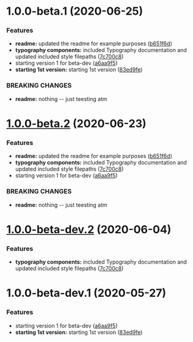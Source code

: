 # 1.0.0-beta.1 (2020-06-25)


### Features

* **readme:** updated the readme for example purposes ([b651f6d](http://bitbucket.org/uclaucomm/ucla-bruin-components/commits/b651f6d0bed69d14cd0af4c4dd4fc148a8273fd3))
* **typography components:** included Typography documentation and updated included style filepaths ([7c700c8](http://bitbucket.org/uclaucomm/ucla-bruin-components/commits/7c700c87886d9bfbd2db2c3d95c3920aa24e0d79))
* starting version 1 for beta-dev ([a6aa9f5](http://bitbucket.org/uclaucomm/ucla-bruin-components/commits/a6aa9f5bea69d361ef925cd688dd991ca2af6586))
* **starting 1st version:** starting 1st version ([83ed9fe](http://bitbucket.org/uclaucomm/ucla-bruin-components/commits/83ed9feb4ad858b82f9d569288c779bb70047aae))


### BREAKING CHANGES

* **readme:** nothing -- just teesting atm

# [1.0.0-beta.2](http://bitbucket.org/uclaucomm/ucla-bruin-components/compare/v1.0.0-beta.1...v1.0.0-beta.2) (2020-06-23)


### Features

* **readme:** updated the readme for example purposes ([b651f6d](http://bitbucket.org/uclaucomm/ucla-bruin-components/commits/b651f6d0bed69d14cd0af4c4dd4fc148a8273fd3))
* **typography components:** included Typography documentation and updated included style filepaths ([7c700c8](http://bitbucket.org/uclaucomm/ucla-bruin-components/commits/7c700c87886d9bfbd2db2c3d95c3920aa24e0d79))
* starting version 1 for beta-dev ([a6aa9f5](http://bitbucket.org/uclaucomm/ucla-bruin-components/commits/a6aa9f5bea69d361ef925cd688dd991ca2af6586))


### BREAKING CHANGES

* **readme:** nothing -- just teesting atm

# [1.0.0-beta-dev.2](http://bitbucket.org/uclaucomm/ucla-bruin-components/compare/v1.0.0-beta-dev.1...v1.0.0-beta-dev.2) (2020-06-04)


### Features

* **typography components:** included Typography documentation and updated included style filepaths ([7c700c8](http://bitbucket.org/uclaucomm/ucla-bruin-components/commits/7c700c87886d9bfbd2db2c3d95c3920aa24e0d79))

# 1.0.0-beta-dev.1 (2020-05-27)


### Features

* starting version 1 for beta-dev ([a6aa9f5](http://bitbucket.org/uclaucomm/ucla-bruin-components/commits/a6aa9f5bea69d361ef925cd688dd991ca2af6586))
* **starting 1st version:** starting 1st version ([83ed9fe](http://bitbucket.org/uclaucomm/ucla-bruin-components/commits/83ed9feb4ad858b82f9d569288c779bb70047aae))
